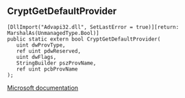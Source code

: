 ## CryptGetDefaultProvider

```
[DllImport("Advapi32.dll", SetLastError = true)][return: MarshalAs(UnmanagedType.Bool)]
public static extern bool CryptGetDefaultProvider(
   uint dwProvType,
   ref uint pdwReserved,
   uint dwFlags,
   StringBuilder pszProvName,
   ref uint pcbProvName
);
```

[Microsoft documentation](https://docs.microsoft.com/en-us/windows/win32/api/wincrypt/nf-wincrypt-cryptgetdefaultprovidera)
